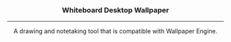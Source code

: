 <h3 align="center">Whiteboard Desktop Wallpaper</h3>

---

<p align="center">A drawing and notetaking tool that is compatible with Wallpaper Engine.</p>
